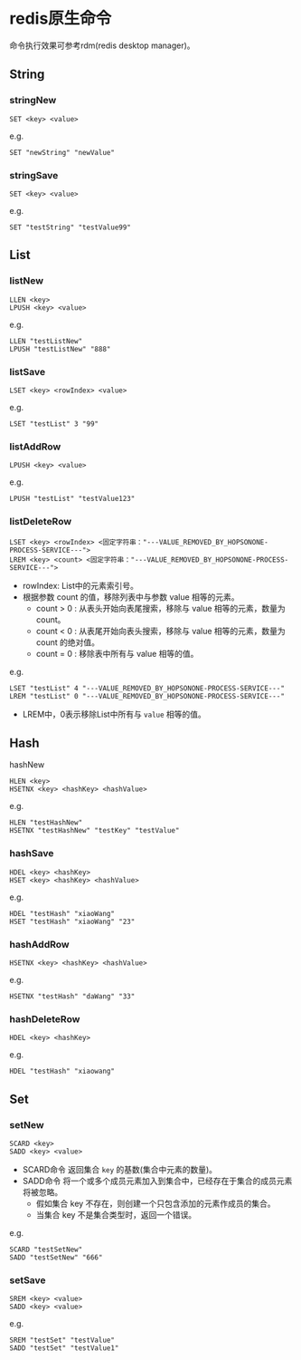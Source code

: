 # redis原生命令

命令执行效果可参考rdm(redis desktop manager)。



## String

### stringNew

```
SET <key> <value>
```

e.g.

```
SET "newString" "newValue"
```

### stringSave

```
SET <key> <value>
```

e.g.

```
SET "testString" "testValue99"
```



## List

### listNew

```
LLEN <key>
LPUSH <key> <value>
```

e.g.

```
LLEN "testListNew"
LPUSH "testListNew" "888"
```

### listSave

```
LSET <key> <rowIndex> <value>
```

e.g.

```
LSET "testList" 3 "99"
```

### listAddRow

```
LPUSH <key> <value>
```

e.g.

```
LPUSH "testList" "testValue123"
```

### listDeleteRow

```
LSET <key> <rowIndex> <固定字符串："---VALUE_REMOVED_BY_HOPSONONE-PROCESS-SERVICE---">
LREM <key> <count> <固定字符串："---VALUE_REMOVED_BY_HOPSONONE-PROCESS-SERVICE---">
```

- rowIndex: List中的元素索引号。
- 根据参数 count 的值，移除列表中与参数 value 相等的元素。
  - count > 0 : 从表头开始向表尾搜索，移除与 value 相等的元素，数量为 count。
  - count < 0 : 从表尾开始向表头搜索，移除与 value 相等的元素，数量为 count 的绝对值。
  - count = 0 : 移除表中所有与 value 相等的值。

e.g.

```
LSET "testList" 4 "---VALUE_REMOVED_BY_HOPSONONE-PROCESS-SERVICE---"
LREM "testList" 0 "---VALUE_REMOVED_BY_HOPSONONE-PROCESS-SERVICE---"
```

- LREM中，0表示移除List中所有与 `value` 相等的值。



## Hash

hashNew

```
HLEN <key>
HSETNX <key> <hashKey> <hashValue>
```

e.g.

```
HLEN "testHashNew"
HSETNX "testHashNew" "testKey" "testValue"
```

### hashSave

```
HDEL <key> <hashKey>
HSET <key> <hashKey> <hashValue>
```

e.g.

```
HDEL "testHash" "xiaoWang"
HSET "testHash" "xiaoWang" "23"
```

### hashAddRow

```
HSETNX <key> <hashKey> <hashValue>
```

e.g.

```
HSETNX "testHash" "daWang" "33"
```

### hashDeleteRow

```
HDEL <key> <hashKey>
```

e.g.

```
HDEL "testHash" "xiaowang"
```



## Set

### setNew

```
SCARD <key>
SADD <key> <value>
```

- SCARD命令 返回集合 `key` 的基数(集合中元素的数量)。
- SADD命令 将一个或多个成员元素加入到集合中，已经存在于集合的成员元素将被忽略。
  - 假如集合 key 不存在，则创建一个只包含添加的元素作成员的集合。
  - 当集合 key 不是集合类型时，返回一个错误。

e.g.

```
SCARD "testSetNew"
SADD "testSetNew" "666"
```

### setSave

```
SREM <key> <value>
SADD <key> <value>
```

e.g.

```
SREM "testSet" "testValue"
SADD "testSet" "testValue1"
```

